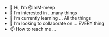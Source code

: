 - 👋 Hi, I’m @ImM-meep
- 👀 I’m interested in ...many things
- 🌱 I’m currently learning ... All the things
- 💞️ I’m looking to collaborate on ... EVERY thing 
- 📫 How to reach me ...

<!---
ImM-meep/ImM-meep is a ✨ special ✨ repository because its `README.md` (this file) appears on your GitHub profile.
You can click the Preview link to take a look at your changes.
--->
